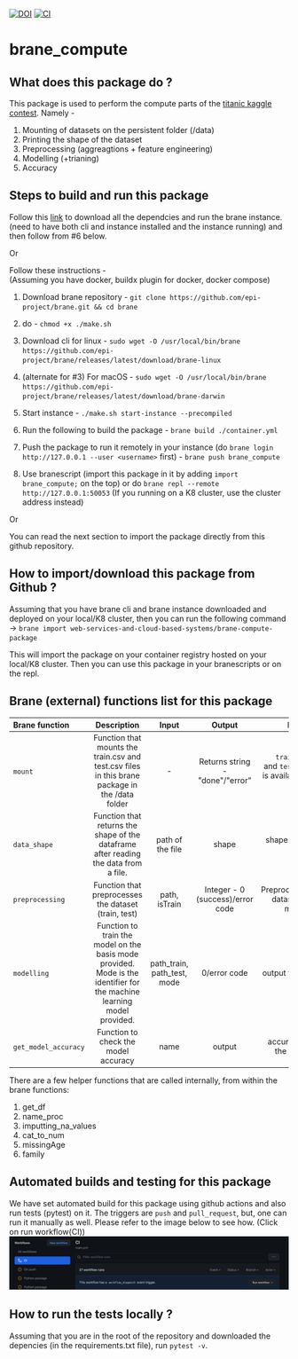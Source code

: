 [![DOI](https://zenodo.org/badge/DOI/10.5281/zenodo.6612509.svg)](https://doi.org/10.5281/zenodo.6612509)
[![CI](https://github.com/web-services-and-cloud-based-systems/brane-compute-package/actions/workflows/main.yml/badge.svg)](https://github.com/web-services-and-cloud-based-systems/brane-compute-package/actions/workflows/main.yml)

# brane_compute

## What does this package do ? 
This package is used to perform the compute parts of the [titanic kaggle contest](https://www.kaggle.com/competitions/titanic). Namely -   
1. Mounting of datasets on the persistent folder (/data)
2. Printing the shape of the dataset
3. Preprocessing (aggreagtions + feature engineering)
4. Modelling (+trianing)
5. Accuracy 


## Steps to build and run this package 
Follow this [link](https://wiki.enablingpersonalizedinterventions.nl/admins/installation/get-binaries.html) to download all the dependcies and run the brane instance. (need to have both cli and instance installed and the instance running) and then follow from #6 below.

Or  

Follow these instructions -  
(Assuming you have docker, buildx plugin for docker, docker compose)
1. Download brane repository -  `git clone https://github.com/epi-project/brane.git && cd brane`
2. do - `chmod +x ./make.sh`
3. Download cli for linux - 
`sudo wget -O /usr/local/bin/brane https://github.com/epi-project/brane/releases/latest/download/brane-linux`
  
4. (alternate for #3) For macOS - 
`sudo wget -O /usr/local/bin/brane https://github.com/epi-project/brane/releases/latest/download/brane-darwin`

5. Start instance - `./make.sh start-instance --precompiled`
   
6. Run the following to build the package - `brane build ./container.yml`

7. Push the package to run it remotely in your instance (do `brane login http://127.0.0.1 --user <username>` first) - `brane push brane_compute`

8. Use branescript (import this package in it by adding `import brane_compute;` on the top) or do `brane repl --remote http://127.0.0.1:50053` (If you running on a K8 cluster, use the cluster address instead)

Or 

You can read the next section to import the package directly from this github repository. 

## How to import/download this package from Github ?
Assuming that you have brane cli and brane instance downloaded and deployed on your local/K8 cluster, then you can run the following command -> `brane import web-services-and-cloud-based-systems/brane-compute-package`

This will import the package on your container registry hosted on your local/K8 cluster. Then you can use this package in your branescripts or on the repl. 


## Brane (external) functions list for this package

| Brane function      | Description | Input   | Output | Result
| :---        |    :----:   |          :----: |:----:| ---:|
|`mount`|Function that mounts the train.csv and test.csv files in this brane package in the /data folder|-|Returns string - "done"/"error"|`train.csv` and `test.csv` is available in /data|
| `data_shape`      | Function that returns the shape of the dataframe after reading the data from a file.       | path of the file   | shape|shape of the data|
| `preprocessing`   | Function that preprocesses the dataset (train, test)        | path, isTrain      |Integer - 0 (success)/error code|Preprocesses dataset for models|
|`modelling`|Function to train the model on the basis mode provided. Mode is the identifier for the machine learning model provided. |path_train, path_test, mode|0/error code|output vector|
| `get_model_accuracy`      | Function to check the model accuracy      | name   | output|accuracy pf the model|

There are a few helper functions that are called internally, from within the brane functions:  
1. get_df
2. name_proc
3. imputting_na_values
4. cat_to_num
5. missingAge
6. family

## Automated builds and testing for this package

We have set automated build for this package using github actions and also run tests (pytest) on it. The triggers are `push` and `pull_request`, but, one can run it manually as well. Please refer to the image below to see how. (Click on run workflow(CI))
![](./workflow.png)

## How to run the tests locally ?
Assuming that you are in the root of the repository and downloaded the depencies (in the requirements.txt file), run `pytest -v`.


 
